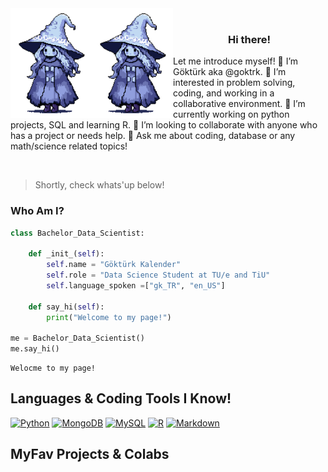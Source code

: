<img align="left" src="https://github.com/goktrk/goktrk/blob/1216225159e5638b0829a201b4f9e80571ea9ace/assets/darksouls_art.gif#gh-dark-mode-only" width="130">
<img align="left" src="https://github.com/goktrk/goktrk/blob/1216225159e5638b0829a201b4f9e80571ea9ace/assets/darksouls_art.gif#gh-light-mode-only" width="130">

<br>

<h3 style="text-align:center;">Hi there!</h3>

Let me introduce myself! 👋 I’m Göktürk aka @goktrk. 👀 I’m interested in problem solving, coding, and working in a collaborative environment.
🌱 I’m currently working on python projects, SQL and learning R. 💞️ I’m looking to collaborate with anyone who has a project or needs help.
💬 Ask me about coding, database or any math/science related topics!

<br>

> Shortly, check whats'up below!

### Who Am I?

```python
class Bachelor_Data_Scientist:

    def _init_(self):
        self.name = "Göktürk Kalender"
        self.role = "Data Science Student at TU/e and TiU"
        self.language_spoken =["gk_TR", "en_US"]

    def say_hi(self):
        print("Welcome to my page!")

me = Bachelor_Data_Scientist()
me.say_hi()
```

    Welocme to my page!


## Languages & Coding Tools I Know!

[![Python](https://img.shields.io/badge/Python-3776AB?logo=python&logoColor=gold)](#)
[![MongoDB](https://img.shields.io/badge/MongoDB-%234ea94b.svg?logo=mongodb&logoColor=white)](#)
[![MySQL](https://img.shields.io/badge/MySQL-4479A1?logo=mysql&logoColor=fff)](#)
[![R](https://img.shields.io/badge/R-%23276DC3.svg?logo=r&logoColor=white)](#)
[![Markdown](https://img.shields.io/badge/Markdown-%23000000.svg?logo=markdown&logoColor=white)](#)



## MyFav Projects & Colabs

